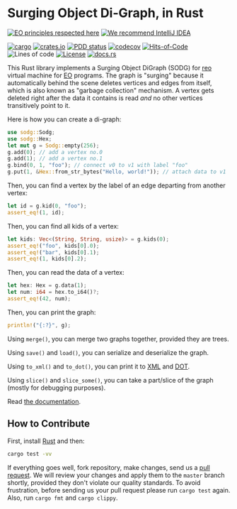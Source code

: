 # Surging Object Di-Graph, in Rust

[![EO principles respected here](https://www.elegantobjects.org/badge.svg)](https://www.elegantobjects.org)
[![We recommend IntelliJ IDEA](https://www.elegantobjects.org/intellij-idea.svg)](https://www.jetbrains.com/idea/)

[![cargo](https://github.com/objectionary/sodg/actions/workflows/cargo.yml/badge.svg)](https://github.com/objectionary/sodg/actions/workflows/cargo.yml)
[![crates.io](https://img.shields.io/crates/v/sodg.svg)](https://crates.io/crates/sodg)
[![PDD status](http://www.0pdd.com/svg?name=objectionary/sodg)](http://www.0pdd.com/p?name=objectionary/sodg)
[![codecov](https://codecov.io/gh/objectionary/sodg/branch/master/graph/badge.svg)](https://codecov.io/gh/objectionary/sodg)
[![Hits-of-Code](https://hitsofcode.com/github/objectionary/sodg)](https://hitsofcode.com/view/github/objectionary/sodg)
![Lines of code](https://img.shields.io/tokei/lines/github/objectionary/sodg)
[![License](https://img.shields.io/badge/license-MIT-green.svg)](https://github.com/objectionary/sodg/blob/master/LICENSE.txt)
[![docs.rs](https://img.shields.io/docsrs/sodg)](https://docs.rs/sodg/latest/sodg/)

This Rust library implements a Surging Object DiGraph (SODG) for
[reo](https://github.com/objectionary/reo) virtual machine for
[EO](https://www.eolang.org) programs. The graph is "surging" because
it automatically behind the scene deletes vertices and edges from itself,
which is also known as "garbage collection" mechanism. A vertex gets deleted
right after the data it contains is read _and_ no other vertices
transitively point to it.

Here is how you can create a di-graph:

```rust
use sodg::Sodg;
use sodg::Hex;
let mut g = Sodg::empty(256);
g.add(0); // add a vertex no.0
g.add(1); // add a vertex no.1
g.bind(0, 1, "foo"); // connect v0 to v1 with label "foo"
g.put(1, &Hex::from_str_bytes("Hello, world!")); // attach data to v1
```

Then, you can find a vertex by the label of an edge departing
from another vertex:

```rust
let id = g.kid(0, "foo");
assert_eq!(1, id);
```

Then, you can find all kids of a vertex:

```rust
let kids: Vec<(String, String, usize)> = g.kids(0);
assert_eq!("foo", kids[0].0);
assert_eq!("bar", kids[0].1);
assert_eq!(1, kids[0].2);
```

Then, you can read the data of a vertex:

```rust
let hex: Hex = g.data(1);
let num: i64 = hex.to_i64()?;
assert_eq!(42, num);
```

Then, you can print the graph:

```rust
println!("{:?}", g);
```

Using `merge()`, you can merge two graphs together, provided they are trees.

Using `save()` and `load()`, you can serialize and deserialize the graph.

Using `to_xml()` and `to_dot()`, you can print it to
[XML](https://en.wikipedia.org/wiki/XML) and
[DOT](https://graphviz.org/doc/info/lang.html).

Using `slice()` and `slice_some()`, you can take a part/slice
of the graph (mostly for debugging purposes).

Read [the documentation](https://docs.rs/sodg/latest/sodg/).

## How to Contribute

First, install [Rust](https://www.rust-lang.org/tools/install) and then:

```bash
cargo test -vv
```

If everything goes well, fork repository, make changes, send us a
[pull request](https://www.yegor256.com/2014/04/15/github-guidelines.html).
We will review your changes and apply them to the `master` branch shortly,
provided they don't violate our quality standards. To avoid frustration,
before sending us your pull request please run `cargo test` again. Also,
run `cargo fmt` and `cargo clippy`.
